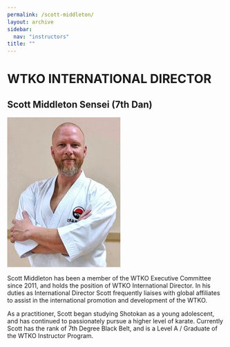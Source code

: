 ```yaml
---
permalink: /scott-middleton/
layout: archive
sidebar:
  nav: "instructors"
title: ""
---
```

# WTKO INTERNATIONAL DIRECTOR

## Scott Middleton Sensei (7th Dan)

![Scott Middleton Sensei](../assets/images/instructors/Scott-Middleton-Executive-Committee-Canada-Dmr6.jpg "Scott Middleton Sensei")


Scott Middleton has been a member of the WTKO Executive Committee since 2011, and holds the position of WTKO International Director. In his duties as International Director Scott frequently liaises with global affiliates to assist in the international promotion and development of the WTKO.

As a practitioner, Scott began studying Shotokan as a young adolescent, and has continued to passionately pursue a higher level of karate. Currently Scott has the rank of 7th Degree Black Belt, and is a Level A / Graduate of the WTKO Instructor Program.